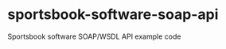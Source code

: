 sportsbook-software-soap-api
============================

Sportsbook software SOAP/WSDL API example code

